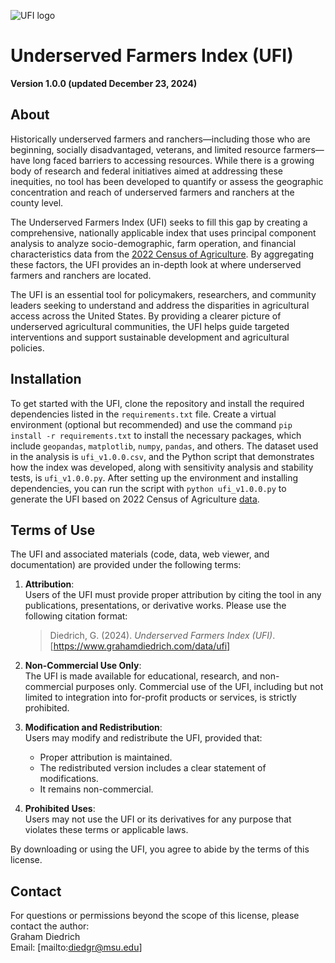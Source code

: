 ![UFI logo](https://static.wixstatic.com/media/e8d0f3_4c2f029650d14abaa8576961ef13e985~mv2.png/v1/fill/w_167,h_167,al_c,q_85,usm_0.66_1.00_0.01,enc_avif,quality_auto/UFI%20logo.png) 

# Underserved Farmers Index (UFI)
**Version 1.0.0 (updated December 23, 2024)**

## About

Historically underserved farmers and ranchers—including those who are beginning, socially disadvantaged, veterans, and limited resource farmers—have long faced barriers to accessing resources. While there is a growing body of research and federal initiatives aimed at addressing these inequities, no tool has been developed to quantify or assess the geographic concentration and reach of underserved farmers and ranchers at the county level.

The Underserved Farmers Index (UFI) seeks to fill this gap by creating a comprehensive, nationally applicable index that uses principal component analysis to analyze socio-demographic, farm operation, and financial characteristics data from the [2022 Census of Agriculture](https://quickstats.nass.usda.gov). By aggregating these factors, the UFI provides an in-depth look at where underserved farmers and ranchers are located.

The UFI is an essential tool for policymakers, researchers, and community leaders seeking to understand and address the disparities in agricultural access across the United States. By providing a clearer picture of underserved agricultural communities, the UFI helps guide targeted interventions and support sustainable development and agricultural policies.

## Installation

To get started with the UFI, clone the repository and install the required dependencies listed in the ``requirements.txt`` file. Create a virtual environment (optional but recommended) and use the command ``pip install -r requirements.txt`` to install the necessary packages, which include ``geopandas``, ``matplotlib``, ``numpy``, ``pandas``, and others. The dataset used in the analysis is ``ufi_v1.0.0.csv``, and the Python script that demonstrates how the index was developed, along with sensitivity analysis and stability tests, is ``ufi_v1.0.0.py``. After setting up the environment and installing dependencies, you can run the script with ``python ufi_v1.0.0.py`` to generate the UFI based on 2022 Census of Agriculture [data](https://quickstats.nass.usda.gov).

## Terms of Use

The UFI and associated materials (code, data, web viewer, and documentation) are provided under the following terms:

1. **Attribution**:  
   Users of the UFI must provide proper attribution by citing the tool in any publications, presentations, or derivative works. Please use the following citation format:  
   > Diedrich, G. (2024). *Underserved Farmers Index (UFI)*. [https://www.grahamdiedrich.com/data/ufi]

2. **Non-Commercial Use Only**:  
   The UFI is made available for educational, research, and non-commercial purposes only. Commercial use of the UFI, including but not limited to integration into for-profit products or services, is strictly prohibited.

3. **Modification and Redistribution**:  
   Users may modify and redistribute the UFI, provided that:  
   - Proper attribution is maintained.
   - The redistributed version includes a clear statement of modifications.
   - It remains non-commercial.

4. **Prohibited Uses**:  
   Users may not use the UFI or its derivatives for any purpose that violates these terms or applicable laws.

By downloading or using the UFI, you agree to abide by the terms of this license.

## Contact  
For questions or permissions beyond the scope of this license, please contact the author:  
Graham Diedrich  
Email: [mailto:diedgr@msu.edu]  
